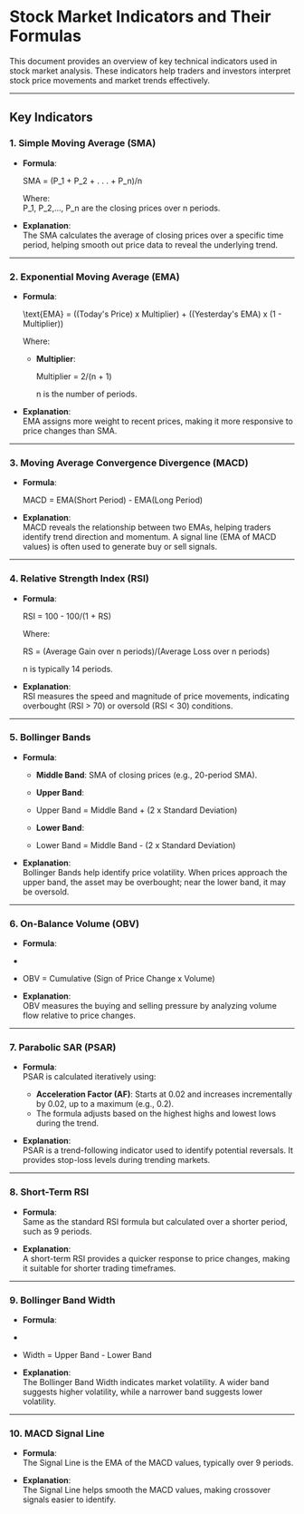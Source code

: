 # Stock Market Indicators and Their Formulas

This document provides an overview of key technical indicators used in stock market analysis. These indicators help traders and investors interpret stock price movements and market trends effectively.

---

## **Key Indicators**

### 1. **Simple Moving Average (SMA)**
- **Formula**:  

  SMA = (P_1 + P_2 + . . . + P_n)/n
  
  Where:  
  P_1, P_2,..., P_n are the closing prices over n periods.

- **Explanation**:  
  The SMA calculates the average of closing prices over a specific time period, helping smooth out price data to reveal the underlying trend.

---

### 2. **Exponential Moving Average (EMA)**
- **Formula**:  

  \text{EMA} = ((Today's Price) x Multiplier) + ((Yesterday's EMA) x (1 - Multiplier))
 
  Where:  
  - **Multiplier**:  
    
    Multiplier = 2/(n + 1)
  
    n is the number of periods.

- **Explanation**:  
  EMA assigns more weight to recent prices, making it more responsive to price changes than SMA.

---

### 3. **Moving Average Convergence Divergence (MACD)**
- **Formula**:  

  MACD = EMA(Short Period) - EMA(Long Period)
   

- **Explanation**:  
  MACD reveals the relationship between two EMAs, helping traders identify trend direction and momentum. A signal line (EMA of MACD values) is often used to generate buy or sell signals.

---

### 4. **Relative Strength Index (RSI)**
- **Formula**:  
  
  RSI = 100 - 100/(1 + RS)
    
  Where:  
  
  RS = (Average Gain over n periods)/(Average Loss over n periods)
    
  n is typically 14 periods.

- **Explanation**:  
  RSI measures the speed and magnitude of price movements, indicating overbought (RSI > 70) or oversold (RSI < 30) conditions.

---

### 5. **Bollinger Bands**
- **Formula**:  
  - **Middle Band**: SMA of closing prices (e.g., 20-period SMA).  
  - **Upper Band**:  

  - Upper Band = Middle Band + (2 x Standard Deviation)

  - **Lower Band**:  

  - Lower Band = Middle Band - (2 x Standard Deviation)

- **Explanation**:  
  Bollinger Bands help identify price volatility. When prices approach the upper band, the asset may be overbought; near the lower band, it may be oversold.

---

### 6. **On-Balance Volume (OBV)**
- **Formula**:
- 
- OBV = Cumulative (Sign of Price Change x Volume)

- **Explanation**:  
  OBV measures the buying and selling pressure by analyzing volume flow relative to price changes.

---

### 7. **Parabolic SAR (PSAR)**
- **Formula**:  
  PSAR is calculated iteratively using:
  - **Acceleration Factor (AF)**: Starts at 0.02 and increases incrementally by 0.02, up to a maximum (e.g., 0.2).  
  - The formula adjusts based on the highest highs and lowest lows during the trend.

- **Explanation**:  
  PSAR is a trend-following indicator used to identify potential reversals. It provides stop-loss levels during trending markets.

---

### 8. **Short-Term RSI**
- **Formula**:  
  Same as the standard RSI formula but calculated over a shorter period, such as 9 periods.

- **Explanation**:  
  A short-term RSI provides a quicker response to price changes, making it suitable for shorter trading timeframes.

---

### 9. **Bollinger Band Width**
- **Formula**:
-
- Width = Upper Band - Lower Band


- **Explanation**:  
  The Bollinger Band Width indicates market volatility. A wider band suggests higher volatility, while a narrower band suggests lower volatility.

---

### 10. **MACD Signal Line**
- **Formula**:  
  The Signal Line is the EMA of the MACD values, typically over 9 periods.

- **Explanation**:  
  The Signal Line helps smooth the MACD values, making crossover signals easier to identify.

